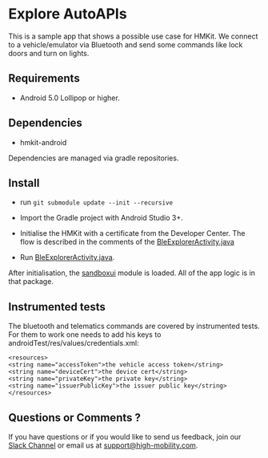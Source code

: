 # Explore AutoAPIs

This is a sample app that shows a possible use case for HMKit. We connect to a vehicle/emulator via
Bluetooth and send some commands like lock doors and turn on lights.

## Requirements

* Android 5.0 Lollipop or higher.

## Dependencies

* hmkit-android

Dependencies are managed via gradle repositories.

## Install
* run `git submodule update --init --recursive`

* Import the Gradle project with Android Studio 3+.

* Initialise the HMKit with a certificate from the Developer Center. The flow is described in the
comments of the [BleExplorerActivity.java](https://github.com/highmobility/hm-android-bluetooth-auto-api-explorer/blob/master/ble-explorer-app/src/main/java/com/highmobility/exploreautoapis/BleExplorerActivity.java#L33)

* Run [BleExplorerActivity.java](https://github.com/highmobility/hm-android-bluetooth-auto-api-explorer/blob/master/ble-explorer-app/src/main/java/com/highmobility/exploreautoapis/BleExplorerActivity.java#L21).

After initialisation, the [sandboxui](https://github.com/highmobility/hm-android-bluetooth-auto-api-explorer/tree/master/sandboxui/src/main/java/com/highmobility/sandboxui) module is loaded. All of the app logic is in that package.

## Instrumented tests

The bluetooth and telematics commands are covered by instrumented tests. For them to work one needs to 
add his keys to androidTest/res/values/credentials.xml:

```
<resources>
<string name="accessToken">the vehicle access token</string>
<string name="deviceCert">the device cert</string>
<string name="privateKey">the private key</string>
<string name="issuerPublicKey">the issuer public key</string>
</resources>
```


## Questions or Comments ?

If you have questions or if you would like to send us feedback, join our [Slack Channel](https://slack.high-mobility.com/) or email us at [support@high-mobility.com](mailto:support@high-mobility.com).
